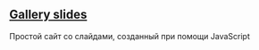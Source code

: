 ## [Gallery slides](https://nadia902.github.io/gallery_slides/)
Простой сайт со слайдами, созданный при помощи JavaScript
